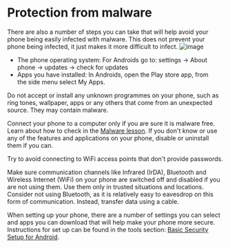 [Title]: # (Protection from malware)
[Difficulty]: # (Beginner)
[Order]: # (6)

# Protection from malware

There are also a number of steps you can take that will help avoid your phone being easily infected with malware. This does not prevent your phone being infected, it just makes it more difficult to infect.
![image](mobile6.png)

*   The phone operating system: For Androids go to: settings -> About phone -> updates -> check for updates
*   Apps you have installed: In Androids, open the Play store app, from the side menu select My Apps.

Do not accept or install any unknown programmes on your phone, such as ring tones, wallpaper, apps or any others that come from an unexpected source. They may contain malware.

Connect your phone to a computer only if you are sure it is malware free. Learn about how to check in the [Malware lesson](umbrella://lesson/malware).
If you don't know or use any of the features and applications on your phone, disable or uninstall them if you can.

Try to avoid connecting to WiFi access points that don't provide passwords.

Make sure communication channels like Infrared (IrDA), Bluetooth and Wireless Internet (WiFi) on your phone are switched off and disabled if you are not using them. Use them only in trusted situations and locations. Consider not using Bluetooth, as it is relatively easy to eavesdrop on this form of communication. Instead, transfer data using a cable.

When setting up your phone, there are a number of settings you can select and apps you can download that will help make your phone more secure. Instructions for set up can be found in the tools section: [Basic Security Setup for Android](umbrella://lesson/android).

